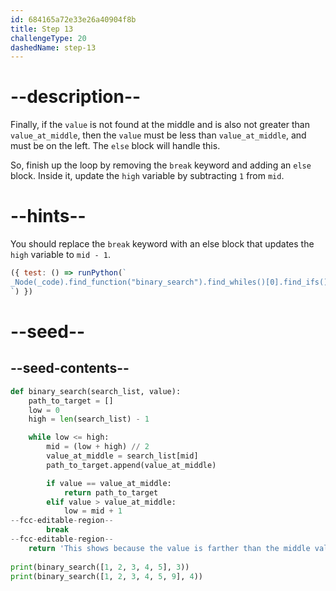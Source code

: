 ```yaml
---
id: 684165a72e33e26a40904f8b
title: Step 13
challengeType: 20
dashedName: step-13
---
```


# --description--

Finally, if the `value` is not found at the middle and is also not greater than `value_at_middle`, then the `value` must be less than `value_at_middle`, and must be on the left. The `else` block will handle this.

So, finish up the loop by removing the `break` keyword and adding an `else` block. Inside it, update the `high` variable by subtracting `1` from `mid`.

# --hints--

You should replace the `break` keyword with an else block that updates the `high` variable to `mid - 1`.

```js
({ test: () => runPython(`
_Node(_code).find_function("binary_search").find_whiles()[0].find_ifs()[0].find_bodies()[2].is_equivalent("high = mid - 1")
`) })
```

# --seed--

## --seed-contents--

```py
def binary_search(search_list, value):
    path_to_target = []
    low = 0
    high = len(search_list) - 1

    while low <= high:
        mid = (low + high) // 2
        value_at_middle = search_list[mid]
        path_to_target.append(value_at_middle)

        if value == value_at_middle:
            return path_to_target
        elif value > value_at_middle:
            low = mid + 1
--fcc-editable-region--
        break
--fcc-editable-region--
    return 'This shows because the value is farther than the middle value to the right or left'
    
print(binary_search([1, 2, 3, 4, 5], 3))
print(binary_search([1, 2, 3, 4, 5, 9], 4))
```
